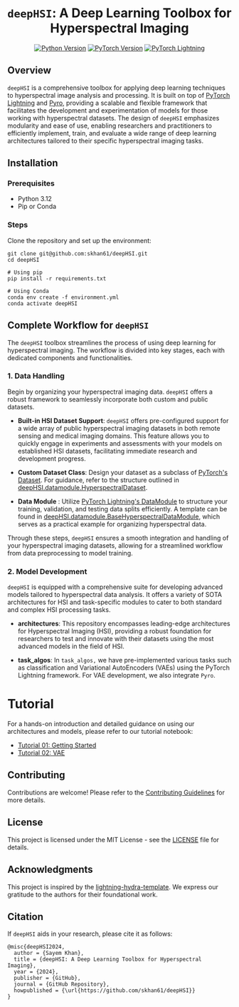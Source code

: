 <div align="center">

# `deepHSI`: A Deep Learning Toolbox for Hyperspectral Imaging

<!-- Python Version Badge -->

[![Python Version](https://img.shields.io/badge/python-3.12-blue.svg)](https://python.org)
[![PyTorch Version](https://img.shields.io/badge/PyTorch-2.0+-ee4c2c?logo=pytorch&logoColor=white)](https://pytorch.org)
[![PyTorch Lightning](https://img.shields.io/badge/Lightning-2.0+-792ee5?logo=pytorchlightning&logoColor=white)](https://www.pytorchlightning.ai/)

</div>

## **Overview**

`deepHSI` is a comprehensive toolbox for applying deep learning techniques to hyperspectral image analysis and processing. It is built on top of [PyTorch Lightning](https://lightning.ai/) and [Pyro](https://pyro.ai/), providing a scalable and flexible framework that facilitates the development and experimentation of models for those working with hyperspectral datasets. The design of `deepHSI` emphasizes modularity and ease of use, enabling researchers and practitioners to efficiently implement, train, and evaluate a wide range of deep learning architectures tailored to their specific hyperspectral imaging tasks.

<!-- ## **Features**

- **Modular Architecture**: Easily integrate new models and datasets.
- **Flexible Configuration**: Utilize Hydra configurations for flexible experiment setups.
- **Multi-GPU Support**: Scale your training to multi-GPU settings for faster processing.
- **Pre-built Modules**: Access a collection of pre-built modules tailored for HSI tasks.
- **Extensive Documentation**: Benefit from detailed documentation and examples. -->

## **Installation**

### Prerequisites

- Python 3.12
- Pip or Conda

### Steps

Clone the repository and set up the environment:

```shell
git clone git@github.com:skhan61/deepHSI.git
cd deepHSI

# Using pip
pip install -r requirements.txt

# Using Conda
conda env create -f environment.yml
conda activate deepHSI
```

## Complete Workflow for `deepHSI`

The `deepHSI` toolbox streamlines the process of using deep learning for hyperspectral imaging. The workflow is divided into key stages, each with dedicated components and functionalities.

### 1. Data Handling

Begin by organizing your hyperspectral imaging data. `deepHSI` offers a robust framework to seamlessly incorporate both custom and public datasets.

- **Built-in HSI Dataset Support**: `deepHSI` offers pre-configured support for a wide array of public hyperspectral imaging datasets in both remote sensing and medical imaging domains. This feature allows you to quickly engage in experiments and assessments with your models on established HSI datasets, facilitating immediate research and development progress.

- **Custom Dataset Class**: Design your dataset as a subclass of [PyTorch's Dataset](https://pytorch.org/tutorials/beginner/basics/data_tutorial.html). For guidance, refer to the structure outlined in [deepHSI.datamodule.HyperspectralDataset](deepHSI/datamodule/hyperspectral_datamodule.py).

- **Data Module** : Utilize [PyTorch Lightning's DataModule](https://lightning.ai/docs/pytorch/stable/data/datamodule.html) to structure your training, validation, and testing data splits efficiently. A template can be found in [deepHSI.datamodule.BaseHyperspectralDataModule](deepHSI/datamodule/hyperspectral_datamodule.py), which serves as a practical example for organizing hyperspectral data.

Through these steps, `deepHSI` ensures a smooth integration and handling of your hyperspectral imaging datasets, allowing for a streamlined workflow from data preprocessing to model training.

### 2. Model Development

`deepHSI` is equipped with a comprehensive suite for developing advanced models tailored to hyperspectral data analysis. It offers a variety of SOTA architectures for HSI and task-specific modules to cater to both standard and complex HSI processing tasks.

- **architectures**: This repository encompasses leading-edge architectures for Hyperspectral Imaging (HSI), providing a robust foundation for researchers to test and innovate with their datasets using the most advanced models in the field of HSI.

- **task_algos**: In `task_algos,` we have pre-implemented various tasks such as classification and Variational AutoEncoders (VAEs) using the PyTorch Lightning framework. For VAE development, we also integrate `Pyro`.

# **Tutorial**

For a hands-on introduction and detailed guidance on using our architectures and models, please refer to our tutorial notebook:

- [Tutorial 01: Getting Started](tutorials/notebooks/Tutorial-01.ipynb)
- [Tutorial 02: VAE](tutorials/notebooks/Tutorial-02.ipynb)

## **Contributing**

Contributions are welcome! Please refer to the [Contributing Guidelines](CONTRIBUTING.md) for more details.

## **License**

This project is licensed under the MIT License - see the [LICENSE](LICENSE.md) file for details.

## **Acknowledgments**

This project is inspired by the [lightning-hydra-template](https://github.com/ashleve/lightning-hydra-template). We express our gratitude to the authors for their foundational work.

## **Citation**

If `deepHSI` aids in your research, please cite it as follows:

```
@misc{deepHSI2024,
  author = {Sayem Khan},
  title = {deepHSI: A Deep Learning Toolbox for Hyperspectral Imaging},
  year = {2024},
  publisher = {GitHub},
  journal = {GitHub Repository},
  howpublished = {\url{https://github.com/skhan61/deepHSI}}
}
```
